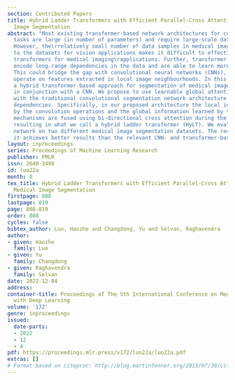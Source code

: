 ```yaml
---
section: Contributed Papers
title: Hybrid Ladder Transformers with Efficient Parallel-Cross Attention for Medical
  Image Segmentation
abstract: "Most existing transformer-based network architectures for computer vision
  tasks are large (in number of parameters) and require large-scale datasets for training.
  However, the\rrelatively small number of data samples in medical imaging compared
  to the datasets for vision applications makes it difficult to effectively train
  transformers for medical imaging\rapplications. Further, transformer-based architectures
  encode long-range dependencies in the data and are able to learn more global representations.
  This could bridge the gap with convolutional neural networks (CNNs), which primarily
  operate on features extracted in local image neighbourhoods. In this work, we present
  a hybrid transformer-based approach for segmentation of medical images that works
  in conjunction with a CNN. We propose to use learnable global attention heads along
  with the traditional convolutional segmentation network architecture to encode long-range
  dependencies. Specifically, in our proposed architecture the local information extracted
  by the convolution operations and the global information learned by the self-attention
  mechanisms are fused using bi-directional cross attention during the encoding process,
  resulting in what we call a hybrid ladder transformer (HyLT). We evaluate the proposed
  network on two different medical image segmentation datasets. The results show that
  it achieves better results than the relevant CNN- and transformer-based architectures"
layout: inproceedings
series: Proceedings of Machine Learning Research
publisher: PMLR
issn: 2640-3498
id: luo22a
month: 0
tex_title: Hybrid Ladder Transformers with Efficient Parallel-Cross Attention for
  Medical Image Segmentation
firstpage: 808
lastpage: 819
page: 808-819
order: 808
cycles: false
bibtex_author: Luo, Haozhe and Changdong, Yu and Selvan, Raghavendra
author:
- given: Haozhe
  family: Luo
- given: Yu
  family: Changdong
- given: Raghavendra
  family: Selvan
date: 2022-12-04
address:
container-title: Proceedings of The 5th International Conference on Medical Imaging
  with Deep Learning
volume: '172'
genre: inproceedings
issued:
  date-parts:
  - 2022
  - 12
  - 4
pdf: https://proceedings.mlr.press/v172/luo22a/luo22a.pdf
extras: []
# Format based on citeproc: http://blog.martinfenner.org/2013/07/30/citeproc-yaml-for-bibliographies/
---
```

